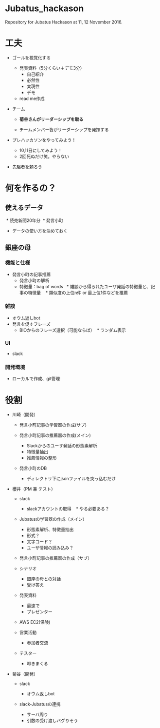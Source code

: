 # Jubatus_hackason
Repository for Jubatus Hackason at 11, 12 November 2016.

# 工夫
* ゴールを視覚化する
  * 発表資料（5分くらい＋デモ3分）
    * 自己紹介
    * 必然性
    * 実現性
    * デモ
  * read me作成

* チーム
  * __菊谷さんがリーダーシップを取る__

  * チームメンバー皆がリーダーシップを発揮する

* プレハッカソンをやってみよう！
  * 10,11日にしてみよう！
  * 2回死ぬだけ笑。やらない
  
* 先駆者を頼ろう


# 何を作るの？
## 使えるデータ

  * 読売新聞20年分
  * 発言小町
  * データの使い方を決めておく

## 銀座の母
### 機能と仕様
* 発言小町の記事推薦
  * 発言小町の解析
  * 特徴量：bag of words
    * 雑談から得られたユーザ発話の特徴量と、記事の特徴量
    * 類似度の上位n件 or 最上位1件などを推薦

### 雑談
* オウム返しbot
* 発言を促すフレーズ
  * BIOからのフレーズ選択（可能ならば）
  * ランダム表示

### UI
* slack

### 開発環境
* ローカルで作成、git管理
	
# 役割

* 川崎（開発）
  * 発言小町記事の学習器の作成(サブ)
  * 発言小町記事の推薦器の作成(メイン)
    * Slackからのユーザ発話の形態素解析
    * 特徴量抽出
    * 推薦情報の整形
			
  * 発言小町のDB
    * ディレクトリ下にjsonファイルを突っ込むだけ
			
* 櫻井（PM 兼 テスト）
  * slack
    * slackアカウントの取得
    * やる必要ある？
  * Jubatusの学習器の作成（メイン）
    * 形態素解析、特徴量抽出
    * 形式？
    * 文字コード？
    * ユーザ情報の読み込み？

  * 発言小町記事の推薦器の作成（サブ）

  * シナリオ
    * 銀座の母との対話
    * 受け答え

  * 発表資料
    * 最速で
    * プレゼンター
		
  * AWS EC2(保険)
    
  * 営業活動
    * 参加者交流

  * テスター
    * 叩きまくる

* 菊谷（開発）
  * slack
    * オウム返しbot

  * slack-Jubatusの連携
    * サーバ周り
    * 引数の受け渡しバグりそう
